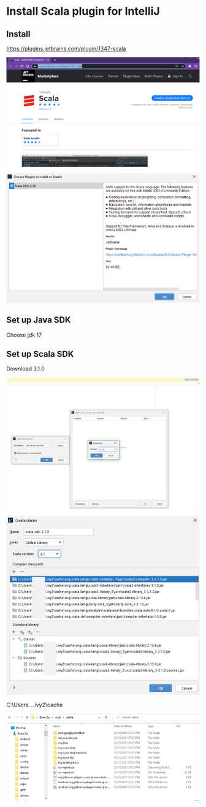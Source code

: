 # Install Scala plugin for IntelliJ

## Install

https://plugins.jetbrains.com/plugin/1347-scala

![](image/README/url.png)

![](image/README/01.png)

## Set up Java SDK

Choose jdk 17

## Set up Scala SDK

Download 3.1.0

![](image/README/ScalaSDK3.1.0.png)

![](image/README/02.png)

C:\Users\...\.ivy2\cache

![](image/README/03.png)
